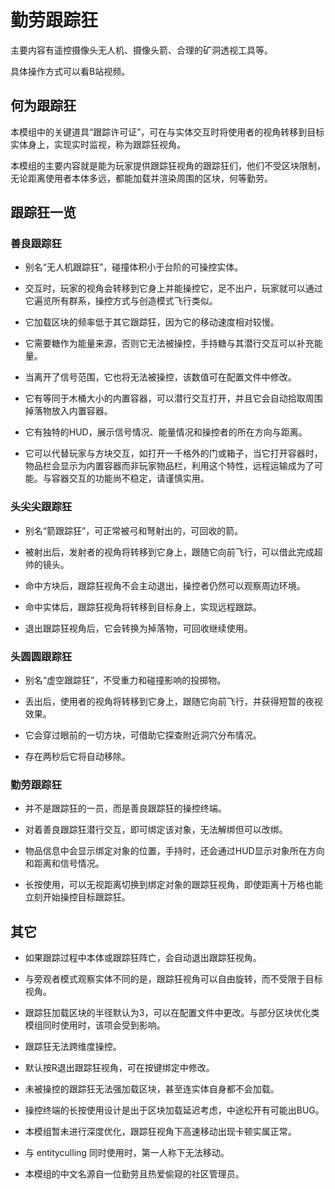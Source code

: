 # 勤劳跟踪狂

主要内容有遥控摄像头无人机、摄像头箭、合理的矿洞透视工具等。

具体操作方式可以看B站视频。

## 何为跟踪狂

本模组中的关键道具“跟踪许可证”，可在与实体交互时将使用者的视角转移到目标实体身上，实现实时监视，称为跟踪狂视角。

本模组的主要内容就是能为玩家提供跟踪狂视角的跟踪狂们，他们不受区块限制，无论距离使用者本体多远，都能加载并渲染周围的区块，何等勤劳。

## 跟踪狂一览

### 善良跟踪狂

- 别名“无人机跟踪狂”，碰撞体积小于台阶的可操控实体。

- 交互时，玩家的视角会转移到它身上并能操控它，足不出户，玩家就可以通过它遍览所有群系，操控方式与创造模式飞行类似。

- 它加载区块的频率低于其它跟踪狂，因为它的移动速度相对较慢。

- 它需要糖作为能量来源，否则它无法被操控，手持糖与其潜行交互可以补充能量。

- 当离开了信号范围，它也将无法被操控，该数值可在配置文件中修改。

- 它有等同于木桶大小的内置容器，可以潜行交互打开，并且它会自动拾取周围掉落物放入内置容器。

- 它有独特的HUD，展示信号情况、能量情况和操控者的所在方向与距离。

- 它可以代替玩家与方块交互，如打开一千格外的门或箱子，当它打开容器时，物品栏会显示为内置容器而非玩家物品栏，利用这个特性，远程运输成为了可能。与容器交互的功能尚不稳定，请谨慎实用。

### 头尖尖跟踪狂

- 别名“箭跟踪狂”，可正常被弓和弩射出的，可回收的箭。

- 被射出后，发射者的视角将转移到它身上，跟随它向前飞行，可以借此完成超帅的镜头。

- 命中方块后，跟踪狂视角不会主动退出，操控者仍然可以观察周边环境。

- 命中实体后，跟踪狂视角将转移到目标身上，实现远程跟踪。

- 退出跟踪狂视角后，它会转换为掉落物，可回收继续使用。

### 头圆圆跟踪狂

- 别名“虚空跟踪狂”，不受重力和碰撞影响的投掷物。

- 丢出后，使用者的视角将转移到它身上，跟随它向前飞行，并获得短暂的夜视效果。

- 它会穿过眼前的一切方块，可借助它探查附近洞穴分布情况。

- 存在两秒后它将自动移除。

### 勤劳跟踪狂

- 并不是跟踪狂的一员，而是善良跟踪狂的操控终端。

- 对着善良跟踪狂潜行交互，即可绑定该对象，无法解绑但可以改绑。

- 物品信息中会显示绑定对象的位置，手持时，还会通过HUD显示对象所在方向和距离和信号情况。

- 长按使用，可以无视距离切换到绑定对象的跟踪狂视角，即使距离十万格也能立刻开始操控目标跟踪狂。

## 其它

- 如果跟踪过程中本体或跟踪狂阵亡，会自动退出跟踪狂视角。

- 与旁观者模式观察实体不同的是，跟踪狂视角可以自由旋转，而不受限于目标视角。

- 跟踪狂加载区块的半径默认为3，可以在配置文件中更改。与部分区块优化类模组同时使用时，该项会受到影响。

- 跟踪狂无法跨维度操控。

- 默认按R退出跟踪狂视角，可在按键绑定中修改。

- 未被操控的跟踪狂无法强加载区块，甚至连实体自身都不会加载。

- 操控终端的长按使用设计是出于区块加载延迟考虑，中途松开有可能出BUG。

- 本模组暂未进行深度优化，跟踪狂视角下高速移动出现卡顿实属正常。

- 与 entityculling 同时使用时，第一人称下无法移动。

- 本模组的中文名源自一位勤劳且热爱偷窥的社区管理员。